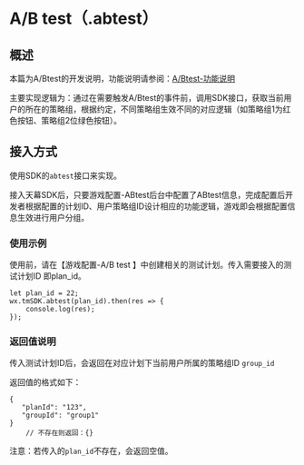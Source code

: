 # A/B test（.abtest）

## 概述

本篇为A/Btest的开发说明，功能说明请参阅：[A/Btest-功能说明](../main-features/ab-test.md)

主要实现逻辑为：通过在需要触发A/Btest的事件前，调用SDK接口，获取当前用户的所在的策略组，根据约定，不同策略组生效不同的对应逻辑（如策略组1为红色按钮、策略组2位绿色按钮）。

## 接入方式

 使用SDK的`abtest`接口来实现。

接入天幕SDK后，只要游戏配置-ABtest后台中配置了ABtest信息，完成配置后开发者根据配置的计划ID、用户策略组ID设计相应的功能逻辑，游戏即会根据配置信息生效进行用户分组。

### 使用示例

使用前，请在【游戏配置-A/B test 】中创建相关的测试计划。传入需要接入的测试计划ID 即plan\_id。

```text
let plan_id = 22;
wx.tmSDK.abtest(plan_id).then(res => {
    console.log(res);
});
```

### 返回值说明

传入测试计划ID后，会返回在对应计划下当前用户所属的策略组ID `group_id`

返回值的格式如下：

```text
{
   "planId": "123",
   "groupId": "group1"
}
    // 不存在则返回：{}
```

 注意：若传入的`plan_id`不存在，会返回空值。

